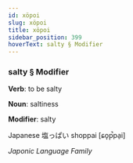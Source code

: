 ```yaml
---
id: xöpoi
slug: xöpoi
title: xöpoi
sidebar_position: 399
hoverText: salty § Modifier
---
```


### salty § Modifier

**Verb**: to be salty

**Noun**: saltiness

**Modifier**: salty

Japanese 塩っぱい shoppai [ɕo̞p̚pa̠i]

*Japonic Language Family*